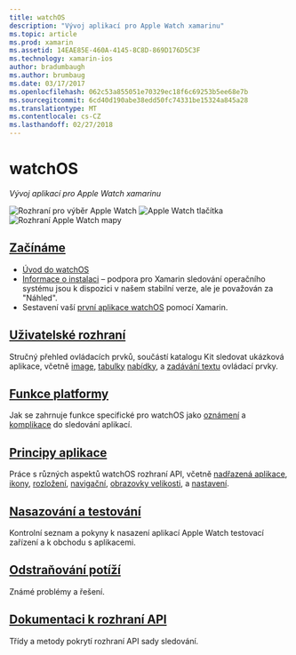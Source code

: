```yaml
---
title: watchOS
description: "Vývoj aplikací pro Apple Watch xamarinu"
ms.topic: article
ms.prod: xamarin
ms.assetid: 14EAE85E-460A-4145-8C8D-869D176D5C3F
ms.technology: xamarin-ios
author: bradumbaugh
ms.author: brumbaug
ms.date: 03/17/2017
ms.openlocfilehash: 062c53a855051e70329ec18f6c69253b5ee68e7b
ms.sourcegitcommit: 6cd40d190abe38edd50fc74331be15324a845a28
ms.translationtype: MT
ms.contentlocale: cs-CZ
ms.lasthandoff: 02/27/2018
---
```

# <a name="watchos"></a>watchOS

_Vývoj aplikací pro Apple Watch xamarinu_

![Rozhraní pro výběr Apple Watch](images/watch1.png) ![Apple Watch tlačítka](images/watch2.png) ![Rozhraní Apple Watch mapy](images/watch3.png)

<!-- watch images courtesy of http://infinitapps.com/bezel/ -->

##  <a name="getting-startedioswatchosget-startedindexmd"></a>[Začínáme](~/ios/watchos/get-started/index.md)

* [Úvod do watchOS](~/ios/watchos/get-started/intro-to-watchos.md)
* [Informace o instalaci](~/ios/watchos/get-started/installation.md) – podpora pro Xamarin sledování operačního systému jsou k dispozici v našem stabilní verze, ale je považován za "Náhled".
* Sestavení vaší [první aplikace watchOS](~/ios/watchos/get-started/hello-watch.md) pomocí Xamarin.

##  <a name="user-interfaceioswatchosuser-interfaceindexmd"></a>[Uživatelské rozhraní](~/ios/watchos/user-interface/index.md)

Stručný přehled ovládacích prvků, součástí katalogu Kit sledovat ukázková aplikace, včetně [image](~/ios/watchos/user-interface/image.md), [tabulky](~/ios/watchos/user-interface/menu.md) [nabídky](~/ios/watchos/user-interface/menu.md), a [zadávání textu](~/ios/watchos/user-interface/text-input.md) ovládací prvky.

## <a name="platform-featuresplatformindexmd"></a>[Funkce platformy](platform/index.md)

Jak se zahrnuje funkce specifické pro watchOS jako [oznámení](~/ios/watchos/platform/notifications.md) a [komplikace](~/ios/watchos/platform/complications.md) do sledování aplikací.

##  <a name="app-fundamentalsioswatchosapp-fundamentalsindexmd"></a>[Principy aplikace](~/ios/watchos/app-fundamentals/index.md)

Práce s různých aspektů watchOS rozhraní API, včetně [nadřazená aplikace](~/ios/watchos/app-fundamentals/parent-app.md), [ikony](~/ios/watchos/app-fundamentals/icons.md), [rozložení](~/ios/watchos/app-fundamentals/layout.md), [navigační](~/ios/watchos/app-fundamentals/navigation.md), [obrazovky velikosti](~/ios/watchos/app-fundamentals/screen-sizes.md), a [nastavení](~/ios/watchos/app-fundamentals/settings.md).

##  <a name="deployment-and-testingioswatchosdeploy-testindexmd"></a>[Nasazování a testování](~/ios/watchos/deploy-test/index.md)

Kontrolní seznam a pokyny k nasazení aplikací Apple Watch testovací zařízení a k obchodu s aplikacemi.

##  <a name="troubleshootingioswatchostroubleshootingmd"></a>[Odstraňování potíží](~/ios/watchos/troubleshooting.md)

Známé problémy a řešení.

##  <a name="api-documentationhttpsdeveloperxamarincomapinamespacewatchkit"></a>[Dokumentaci k rozhraní API](https://developer.xamarin.com/api/namespace/WatchKit/)

Třídy a metody pokrytí rozhraní API sady sledování.
